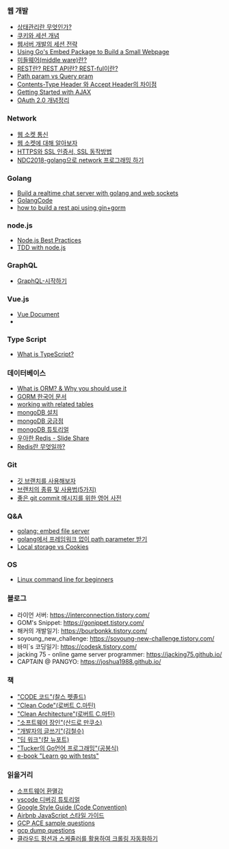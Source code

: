 ### 웹 개발

- [상태관리란 무엇인가?](https://medium.com/wematch/%ED%94%84%EB%A1%A0%ED%8A%B8%EC%97%94%EB%93%9C%EC%9D%98-%EC%83%81%ED%83%9C%EA%B4%80%EB%A6%AC%EB%9E%80-%EB%AC%B4%EC%97%87%EC%9D%B8%EA%B0%80-5ff888dab7adㅋ)
- [쿠키와 세션 개념](https://interconnection.tistory.com/74)
- [웹서버 개발의 세션 전략](https://devhaks.github.io/2019/04/20/session-strategy/)
- [Using Go's Embed Package to Build a Small Webpage](https://medium.com/@leo_hetsch/using-gos-embed-package-to-build-a-small-webpage-6175953fccea)
- [미들웨어(middle ware)란?](https://12bme.tistory.com/289)
- [REST란? REST API란? REST-ful이란?](https://gmlwjd9405.github.io/2018/09/21/rest-and-restful.html)
- [Path param vs Query pram](https://ryan-han.com/post/translated/pathvariable_queryparam/)
- [Contents-Type Header 와 Accept Header의 차이점](https://webstone.tistory.com/66)
- [Getting Started with AJAX](https://developer.mozilla.org/ko/docs/Web/Guide/AJAX/Getting_Started)
- [OAuth 2.0 개념정리](https://inpa.tistory.com/entry/WEB-%F0%9F%93%9A-OAuth-20-%EA%B0%9C%EB%85%90-%F0%9F%92%AF-%EC%A0%95%EB%A6%AC)

### Network

- [웹 소켓 통신](https://caileb.tistory.com/185)
- [웹 소켓에 대해 알아보자](https://woowacourse.github.io/javable/post/2020-09-20-websocket/)
- [HTTPS와 SSL 인증서, SSL 동작방법](https://wayhome25.github.io/cs/2018/03/11/ssl-https/)
- [NDC2018-golang으로 network 프로그래밍 하기](http://ndcreplay.nexon.com/NDC2018/sessions/NDC2018_0023.html)

### Golang

- [Build a realtime chat server with golang and web sockets](https://scotch.io/bar-talk/build-a-realtime-chat-server-with-go-and-websockets)
- [GolangCode](https://golangcode.com/)
- [how to build a rest api using gin+gorm](https://blog.logrocket.com/how-to-build-a-rest-api-with-golang-using-gin-and-gorm/)

### node.js

- [Node.js Best Practices](https://www.codementor.io/@mattgoldspink/nodejs-best-practices-du1086jja)
- [TDD with node.js](https://loy124.tistory.com/364?category=833358)

### GraphQL

- [GraphQL-시작하기](https://velog.io/@yhg0337/GraphQL)

### Vue.js

- [Vue Document](https://kr.vuejs.org/v2/guide/index.html)
- 

### Type Script

- [What is TypeScript?](https://serokell.io/blog/why-typescript)

### 데이터베이스

- [What is ORM? & Why you should use it](https://blog.bitsrc.io/what-is-an-orm-and-why-you-should-use-it-b2b6f75f5e2a)
- [GORM 한국어 문서](https://gorm.io/ko_KR/docs/create.html)
- [working with related tables](https://fmhelp.filemaker.com/help/18/fmp/en/index.html#page/FMP_Help%2Frelated-tables-files.html%23)
- [mongoDB 설치](https://docs.mongodb.com/manual/tutorial/install-mongodb-on-ubuntu/)
- [mongoDB 궁금점](https://www.mongodb.com/community/forums/t/projection-does-not-allow-exclusion-inclusion-together/31756)
- [mongoDB 튜토리얼](https://velopert.com/category/dev-log/tech-log/mongodb)
- [우아한 Redis - Slide Share](https://www.slideshare.net/charsyam2/redis-196314086)
- [Redis란 무엇일까?](https://velog.io/@hyeondev/Redis-%EB%9E%80-%EB%AC%B4%EC%97%87%EC%9D%BC%EA%B9%8C)

### Git

  - [깃 브랜치를 사용해보자](https://backlog.com/git-tutorial/kr/stepup/stepup2_3.html)
- [브랜치의 종류 및 사용법(5가지)](https://gmlwjd9405.github.io/2018/05/11/types-of-git-branch.html)
- [좋은 git commit 메시지를 위한 영어 사전](https://blog.ull.im/engineering/2019/03/10/logs-on-git.html)

### Q&A

- [golang: embed file server](https://www.reddit.com/r/golang/comments/lqosaw/issue_with_htmltemplate_pointing_to_embedded_css/)
- [golang에서 프레임워크 없이 path parameter 받기](https://stackoverflow.com/questions/34314975/go-get-path-parameters-from-http-request)
- [Local storage vs Cookies](https://stackoverflow.com/questions/3220660/local-storage-vs-cookies)

### OS

- [Linux command line for beginners](https://ubuntu.com/tutorials/command-line-for-beginners#1-overview)

### 블로그

  - 라이언 서버: <https://interconnection.tistory.com/>
  - GOM's Snippet: <https://gonippet.tistory.com/>
- 해커의 개발일기: <https://bourbonkk.tistory.com/>
- soyoung_new_challenge: <https://soyoung-new-challenge.tistory.com/>
- 바미`s 코딩일기: <https://codesk.tistory.com/>
- jacking 75 - online game server programmer: <https://jacking75.github.io/>
- CAPTAIN @ PANGYO: <https://joshua1988.github.io/>

### 책

  - ["CODE 코드"(찰스 펫졸드)](http://www.yes24.com/Product/Goods/16667186)
  - ["Clean Code"(로버트 C.마틴)](http://www.yes24.com/Product/Goods/11681152)
  - ["Clean Architecture"(로버트 C.마틴)](http://www.yes24.com/Product/Goods/77283734)
  - ["소프트웨어 장인"(산드로 만쿠소)](http://www.yes24.com/Product/Goods/20461940?OzSrank=2)
  - ["개발자의 글쓰기"(김철수)](http://www.yes24.com/Product/Goods/79378905?OzSrank=1)
  - ["딥 워크"(칼 뉴포트)](http://www.yes24.com/Product/Goods/38286918)
- ["Tucker의 Go언어 프로그래밍"(공봉식)](http://www.yes24.com/Product/Goods/99108736)
- [e-book "Learn go with tests"](https://miryang.gitbook.io/learn-go-with-tests/)

### 읽을거리

  - [소프트웨어 환멸감](https://muchtrans.com/translations/software-disenchantment.ko.html)
  - [vscode 디버깅 튜토리얼](https://demun.github.io/vscode-tutorial/debug/)
  - [Google Style Guide (Code Convention) ](https://google.github.io/styleguide/)
  - [Airbnb JavaScript 스타일 가이드](https://github.com/parksb/javascript-style-guide)
  - [GCP ACE sample questions](https://gcp-examquestions.com/gcp-associate-cloud-engineer-practice-exam-part-1/)
  - [gcp dump questions](https://blog.naver.com/kroa/222235702688)
  - [클라우드 펑션과 스케줄러를 활용하여 크롤링 자동화하기](https://izy.codes/crawling-google-cloud-functions-scheduler/)

